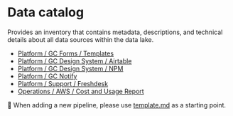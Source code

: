 # Data catalog

Provides an inventory that contains metadata, descriptions, and technical details about all data sources within the data lake.

- [Platform / GC Forms / Templates](./platform/gc-forms/templates.md)
- [Platform / GC Design System / Airtable](./platform/gc-design-system/airtable.md)
- [Platform / GC Design System / NPM](./platform/gc-design-system/npm.md)
- [Platform / GC Notify](./platform/gc-notify/export.md)
- [Platform / Support / Freshdesk](./platform/support/freshdesk.md)
- [Operations / AWS / Cost and Usage Report](./operations/aws/cost-and-usage-report.md)

:page_facing_up: When adding a new pipeline, please use [template.md](./template.md) as a starting point.